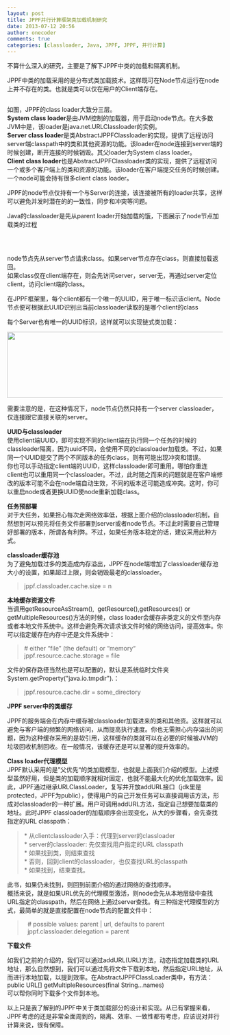 ```yaml
---
layout: post
title: JPPF并行计算框架类加载机制研究
date: 2013-07-12 20:56
author: onecoder
comments: true
categories: [classloader, Java, JPPF, JPPF, 并行计算]
---
```

<p>
	不算什么深入的研究，主要是了解下JPPF中类的加载和隔离机制。</p>
<p>
	JPPF中类的加载采用的是分布式类加载技术。这样既可在Node节点运行在node上并不存在的类。也就是类可以仅在用户的Client端存在。</p>
<p style="text-align: center;">
	<img alt="" src="http://onecoder.qiniudn.com/8wuliao/D0mg0KyR/VBX3g.jpg" /></p>
<p>
	如图，JPPF的class loader大致分三层。<br />
	<strong>System class loader</strong>是由JVM控制的加载器，用于启动node节点。在大多数JVM中是，该loader是java.net.URLClassloader的实例。<br />
	<strong>Server class loader</strong>是类AbstractJPPFClassloader的实现，提供了远程访问server端classpath中的类和其他资源的功能。该loader在node连接到server端的时候创建，断开连接的时候销毁。其父loader为System class loader。<br />
	<strong>Client class loader</strong>也是AbstractJPPFClassloader类的实现，提供了远程访问一个或多个客户端上的类和资源的功能。该loader在客户端提交任务的时候创建。一个node可能会持有很多client class loader。</p>
<p>
	JPPF的node节点仅持有一个与Server的连接，该连接被所有的loader共享，这样可以避免并发时潜在的的一致性，同步和冲突等问题。</p>
<p>
	Java的classloader是先从parent loader开始加载的饿，下图展示了node节点加载类的过程</p>
<p style="text-align: center;">
	<img alt="" src="http://onecoder.qiniudn.com/8wuliao/D0mfZAHZ/DW9Uf.jpg" /></p>
<p>
	&nbsp;</p>
<p>
	node节点先从server节点请求class。如果server节点存在class，则直接加载返回。<br />
	如果class仅在client端存在，则会先访问server，server无，再通过server定位client，访问client端的class。</p>
<p>
	在JPPF框架里，每个client都有一个唯一的UUID，用于唯一标识该client。Node节点便可根据此UUID识别出当前classloader读取的是哪个client的class</p>
<p>
	每个Server也有唯一的UUID标识，这样就可以实现链式类加载：</p>
<p style="text-align: center;">
	<img alt="" src="http://onecoder.qiniudn.com/8wuliao/D0mfSpKb/cpCrB.jpg" style="height: 154px; width: 630px;" /></p>
<p>
	需要注意的是，在这种情况下，node节点仍然只持有一个server classloader，仅连接跟它直接关联的server。</p>
<p>
	<strong>UUID与classloader</strong><br />
	使用client端UUID，即可实现不同的client端在执行同一个任务的时候的classloader隔离，因为uuid不同，会使用不同的classloader加载类。不过，如果同一个UUID提交了两个不同版本的任务class，则有可能出现冲突和错误。&nbsp;&nbsp;&nbsp;&nbsp;<br />
	你也可以手动指定client端的UUID，这样classloader即可重用。哪怕你重连client也可以重用同一个classloader。不过，此时随之而来的问题就是在客户端修改的版本可能不会在node端自动生效，不同的版本还可能造成冲突。这时，你可以重启node或者更换UUID使node重新加载class。</p>
<p>
	<strong>任务预部署</strong><br />
	对于大任务，如果担心每次走网络效率低，根据上面介绍的classloader机制，自然想到可以预先将任务文件部署到server或者node节点。不过此时需要自己管理好部署的版本，所谓各有利弊。不过，如果任务版本稳定的话，建议采用此种方式。</p>
<p>
	<strong>classloader缓存池</strong><br />
	为了避免加载过多的类造成内存溢出，JPPF在node端增加了classloader缓存池大小的设置，如果超过上限，则会销毁最老的classloader。</p>
<blockquote>
	<p>
		jppf.classloader.cache.size = n</p>
</blockquote>
<p>
	<strong>本地缓存资源文件</strong><br />
	当调用getResourceAsStream(),&nbsp; getResource(),getResources() or getMultipleResources()方法的时候，class loader会缓存非类定义的文件至内存或者本地文件系统中。这样会避免再次请求该文件时候的网络访问，提高效率。你可以指定缓存在内存中还是文件系统中：</p>
<blockquote>
	<p>
		# either &ldquo;file&rdquo; (the default) or &ldquo;memory&ldquo;<br />
		jppf.resource.cache.storage = file</p>
</blockquote>
<p>
	文件的保存路径当然也是可以配置的，默认是系统临时文件夹System.getProperty(&quot;java.io.tmpdir&quot;).：</p>
<blockquote>
	<p>
		jppf.resource.cache.dir = some_directory</p>
</blockquote>
<p>
	<strong>JPPF server中的类缓存</strong></p>
<p>
	JPPF的服务端会在内存中缓存被classloader加载进来的类和其他资。这样就可以避免与客户端的频繁的网络访问，从而提高执行速度。你也无需担心内存溢出的问题，因为这种缓存采用的是软引用，这样缓存的类就可以在必要的时候被JVM的垃圾回收机制回收。在一般情况，该缓存还是可以显著的提升效率的。</p>
<p>
	<strong>Class loader代理模型</strong><br />
	JPPF默认采用的是&rdquo;父优先&ldquo;的类加载模型，也就是上面我们介绍的模型。上述模型虽然好用，但是类的加载顺序就相对固定，也就不能最大化的优化加载效率。因此，JPPF通过继承URLClassLoader，复写并开放addURL接口（jdk里是protected，JPPF为public），使得用户的自己开发任务可以直接调用该方法，形成对classloader的一种扩展。用户可调用addURL方法，指定自己想要加载类的地址。此时JPPF classloader的加载顺序会出现变化，从大的步骤看，会先查找指定的URL classpath：</p>
<blockquote>
	<p>
		* 从clientclassloader入手：代理到server的classloader<br />
		* server的classloader: 先仅查找用户指定的URL classpath<br />
		* 如果找到类，则结束查找<br />
		* 否则，回到client的classloader，也仅查找URL的classpath<br />
		* 如果找到，结束查找。</p>
</blockquote>
<p>
	此书，如果仍未找到，则回到前面介绍的通过网络的查找顺序。<br />
	概括来说，就是如果URL优先的代理模型激活，则node会先从本地层级中查找URL指定的classpath，然后在网络上通过server查找。有三种指定代理模型的方式，最简单的就是直接配置在node节点的配置文件中：</p>
<blockquote>
	<p>
		&nbsp; # possible values: parent | url, defaults to parent<br />
		&nbsp; jppf.classloader.delegation = parent</p>
</blockquote>
<p>
	<strong>下载文件</strong></p>
<p>
	如我们之前的介绍的，我们可以通过addURL(URL)方法，动态指定加载类的URL地址，那么自然想到，我们可以通过先将文件下载到本地，然后指定URL地址，从而进行本地加载，以提到效率。在AbstractJPPFClassLoader类中，有方法：<br />
	public URL[] getMultipleResources(final String...names)<br />
	可以帮你同时下载多个文件到本地。</p>
<p>
	以上只是我了解到的JPPF中关于类加载部分的设计和实现。从已有掌握来看，JPPF考虑的还是非常全面周到的，隔离、效率、一致性都有考虑，应该说对并行计算来说，很有保障。</p>
<p>
	&nbsp;</p>
<p>
	&nbsp;</p>


